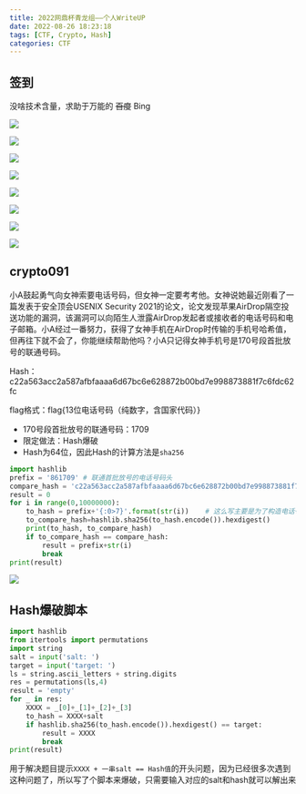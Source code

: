 ```yaml
---
title: 2022网鼎杯青龙组——个人WriteUP
date: 2022-08-26 18:23:18
tags: [CTF, Crypto, Hash]
categories: CTF
---
```


## **签到**

没啥技术含量，求助于万能的 ~~百度~~ Bing

![](https://cdn1.tianli0.top/gh/Vikutorika/assets@master/img/CTF-20220826-wangdingcup-qinglong/msedge-20220826-115011.png)

![](https://cdn1.tianli0.top/gh/Vikutorika/assets@master/img/CTF-20220826-wangdingcup-qinglong/msedge-20220826-115015.png)

![](https://cdn1.tianli0.top/gh/Vikutorika/assets@master/img/CTF-20220826-wangdingcup-qinglong/msedge-20220826-115020.png)

![](https://cdn1.tianli0.top/gh/Vikutorika/assets@master/img/CTF-20220826-wangdingcup-qinglong/msedge-20220826-115024.png)

![](https://cdn1.tianli0.top/gh/Vikutorika/assets@master/img/CTF-20220826-wangdingcup-qinglong/msedge-20220826-115028.png)

![](https://cdn1.tianli0.top/gh/Vikutorika/assets@master/img/CTF-20220826-wangdingcup-qinglong/msedge-20220826-115033.png)

![](https://cdn1.tianli0.top/gh/Vikutorika/assets@master/img/CTF-20220826-wangdingcup-qinglong/msedge-20220826-115036.png)

![](https://cdn1.tianli0.top/gh/Vikutorika/assets@master/img/CTF-20220826-wangdingcup-qinglong/msedge-20220826-115042.png)

## **crypto091**

小A鼓起勇气向女神索要电话号码，但女神一定要考考他。女神说她最近刚看了一篇发表于安全顶会USENIX Security 2021的论文，论文发现苹果AirDrop隔空投送功能的漏洞，该漏洞可以向陌生人泄露AirDrop发起者或接收者的电话号码和电子邮箱。小A经过一番努力，获得了女神手机在AirDrop时传输的手机号哈希值，但再往下就不会了，你能继续帮助他吗？小A只记得女神手机号是170号段首批放号的联通号码。

Hash：c22a563acc2a587afbfaaaa6d67bc6e628872b00bd7e998873881f7c6fdc62fc

flag格式：flag{13位电话号码（纯数字，含国家代码）}

- 170号段首批放号的联通号码：1709
- 限定做法：Hash爆破
- Hash为64位，因此Hash的计算方法是`sha256`

```python
import hashlib
prefix = '861709' # 联通首批放号的电话号码头
compare_hash = 'c22a563acc2a587afbfaaaa6d67bc6e628872b00bd7e998873881f7c6fdc62fc'
result = 0
for i in range(0,10000000):
    to_hash = prefix+'{:0>7}'.format(str(i))	# 这么写主要是为了构造电话号码的格式
    to_compare_hash=hashlib.sha256(to_hash.encode()).hexdigest()
    print(to_hash, to_compare_hash)
    if to_compare_hash == compare_hash:
        result = prefix+str(i)
        break
print(result)
```

![](https://cdn1.tianli0.top/gh/Vikutorika/assets@master/img/CTF-20220826-wangdingcup-qinglong/WindowsTerminal-20220826-115133.png)

## Hash爆破脚本

```python
import hashlib
from itertools import permutations
import string
salt = input('salt: ')
target = input('target: ')
ls = string.ascii_letters + string.digits
res = permutations(ls,4)
result = 'empty'
for _ in res:
    XXXX = _[0]+_[1]+_[2]+_[3]
    to_hash = XXXX+salt
    if hashlib.sha256(to_hash.encode()).hexdigest() == target: 
        result = XXXX
        break
print(result)
```

用于解决题目提示`XXXX + 一串salt == Hash值`的开头问题，因为已经很多次遇到这种问题了，所以写了个脚本来爆破，只需要输入对应的salt和hash就可以解出来
